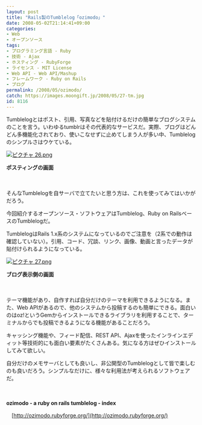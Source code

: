 ```yaml
---
layout: post
title: "Rails製のTumblelog「ozimodo」"
date: 2008-05-02T21:14:41+09:00
categories:
- Web
- オープンソース
tags: 
- プログラミング言語 - Ruby
- 技術 - Ajax
- ホスティング - RubyForge
- ライセンス - MIT License
- Web API - Web API/Mashup
- フレームワーク - Ruby on Rails
- ブログ
permalink: /2008/05/ozimodo/
catch: https://images.moongift.jp/2008/05/27-tm.jpg
id: 8116
---
```

Tumblelogとはポスト、引用、写真などを貼付けるだけの簡単なブログシステムのことを言う。いわゆるtumblrはその代表的なサービスだ。実際、ブログはどんどん多機能化されており、使いこなせずに止めてしまう人が多い中、Tumblelogのシンプルさはウケている。

  

[![ピクチャ 26.png](https://images.moongift.jp/2008/05/26-tm.jpg)](https://images.moongift.jp/2008/05/26.jpg)  
  
**ポスティングの画面**

  

　

  

そんなTumblelogを自サーバで立てたいと思う方は、これを使ってみてはいかがだろう。

  

今回紹介するオープンソース・ソフトウェアはTumblelog、Ruby on RailsベースのTumblelogだ。

  
  
<!--more-->  

TumblelogはRails 1.x系のシステムになっているのでご注意を（2系での動作は確認していない）。引用、コード、冗談、リンク、画像、動画と言ったデータが貼付けられるようになっている。

  

[![ピクチャ 27.png](https://images.moongift.jp/2008/05/27-tm.jpg)](https://images.moongift.jp/2008/05/27.jpg)  
  
**ブログ表示側の画面**

  

　

  

テーマ機能があり、自作すれば自分だけのテーマを利用できるようになる。また、Web APIがあるので、他のシステムから投稿するのも簡単にできる。面白いのはoz!というGemからインストールできるライブラリを利用することで、ターミナルからでも投稿できるようになる機能があることだろう。

  

キャッシング機能や、フィード配信、REST API、Ajaxを使ったインラインエディット等技術的にも面白い要素がたくさんある。気になる方はぜひインストールしてみて欲しい。

  

自分だけのメモサーバとしても良いし、非公開型のTumblelogとして皆で楽しむのも良いだろう。シンプルなだけに、様々な利用法が考えられるソフトウェアだ。

  

　

  

**ozimodo - a ruby on rails tumblelog - index**  
  
　[http://ozimodo.rubyforge.org/](http://ozimodo.rubyforge.org/)

  
